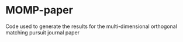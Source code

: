 # MOMP-paper
Code used to generate the results for the multi-dimensional orthogonal matching pursuit journal paper
